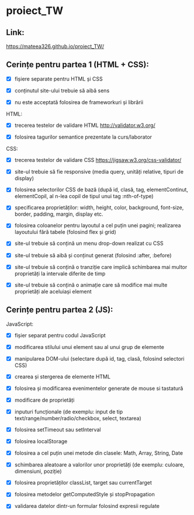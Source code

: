 # proiect_TW

## Link:

https://mateea326.github.io/proiect_TW/

## Cerințe pentru partea 1 (HTML + CSS):

- [x] fișiere separate pentru HTML și CSS

- [x] conținutul site-ului trebuie să aibă sens

- [x] nu este acceptată folosirea de frameworkuri și librării

HTML:

 - [x] trecerea testelor de validare HTML http://validator.w3.org/

 - [x] folosirea tagurilor semantice prezentate la curs/laborator

CSS:

- [x] trecerea testelor de validare CSS https://jigsaw.w3.org/css-validator/

- [x] site-ul trebuie să fie responsive (media query, unități relative, tipuri de display)

- [x] folosirea selectorilor CSS de bază (după id, clasă, tag, elementContinut, elementCopil, al n-lea copil de tipul unui tag :nth-of-type)

- [x] specificarea proprietăților: width, height, color, background, font-size, border, padding, margin, display etc.

- [x] folosirea coloanelor pentru layoutul a cel puțin unei pagini; realizarea layoutului fără tabele (folosind flex și grid)

- [x] site-ul trebuie să conțină un menu drop-down realizat cu CSS

- [x] site-ul trebuie să aibă și conținut generat (folosind :after, :before)

- [x] site-ul trebuie să conțină o tranziție care implică schimbarea mai multor proprietăți la intervale diferite de timp

- [x] site-ul trebuie să conțină o animație care să modifice mai multe proprietăți ale aceluiași element

## Cerințe pentru partea 2 (JS): 

JavaScript:

- [x] fișier separat pentru codul JavaScript

- [x] modificarea stilului unui element sau al unui grup de elemente

- [x] manipularea DOM-ului (selectare după id, tag, clasă, folosind selectori CSS)

- [x] crearea și stergerea de elemente HTML

- [x] folosirea și modificarea evenimentelor generate de mouse si tastatură

- [x] modificare de proprietăți

- [x] inputuri funcționale (de exemplu: input de tip text/range/number/radio/checkbox, select, textarea)

- [x] folosirea setTimeout sau setInterval

- [x] folosirea localStorage 

- [x] folosirea a cel puțin unei metode din clasele: Math, Array, String, Date

- [x] schimbarea aleatoare a valorilor unor proprietăți (de exemplu: culoare, dimensiuni, poziție)

- [x] folosirea proprietăților classList, target sau currentTarget

- [x] folosirea metodelor getComputedStyle și stopPropagation

- [x] validarea datelor dintr-un formular folosind expresii regulate
